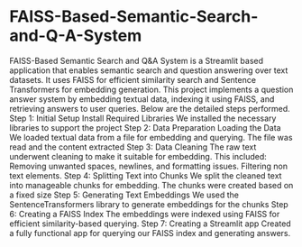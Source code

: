 # FAISS-Based-Semantic-Search-and-Q-A-System
FAISS-Based Semantic Search and Q&A System is a Streamlit based application that enables semantic search and question answering over text datasets. It uses FAISS for efficient similarity search and Sentence Transformers for embedding generation.
This project implements a question answer system by embedding textual data, indexing it using FAISS, and retrieving answers to user queries. Below are the detailed steps performed.
Step 1: Initial Setup
Install Required Libraries
We installed the necessary libraries to support the project
Step 2: Data Preparation
Loading the Data
We loaded textual data from a file for embedding and querying. The file was read and the content extracted
Step 3: Data Cleaning
The raw text underwent cleaning to make it suitable for embedding. This included:
Removing unwanted spaces, newlines, and formatting issues.
Filtering non text elements.
Step 4: Splitting Text into Chunks
We split the cleaned text into manageable chunks for embedding. The chunks were created based on a fixed size
Step 5: Generating Text Embeddings
We used the SentenceTransformers library to generate embeddings for the chunks
Step 6: Creating a FAISS Index
The embeddings were indexed using FAISS for efficient similarity-based querying.
Step 7: Creating a Streamlit app
Created a fully functional app for querying our FAISS index and generating answers.

